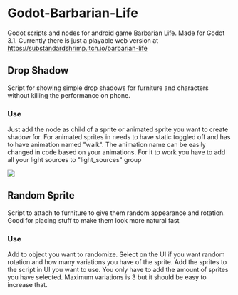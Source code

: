 # Godot-Barbarian-Life
Godot scripts and nodes for android game Barbarian Life. Made for Godot 3.1. Currently there is just a playable web version at https://substandardshrimp.itch.io/barbarian-life

## Drop Shadow
Script for showing simple drop shadows for furniture and characters without killing the performance on phone. 
### Use
Just add the node as child of a sprite or animated sprite you want to create shadow for. For animated sprites in needs to have static toggled off and has to have animation named "walk". The animation name can be easily changed in code based on your animations. For it to work you have to add all your light sources to "light_sources" group

![](Examples/shadow_example.gif)

## Random Sprite
Script to attach to furniture to give them random appearance and rotation. Good for placing stuff to make them look more natural fast
### Use
Add to object you want to randomize. Select on the UI if you want random rotation and how many variations you have of the sprite. Add the sprites to the script in UI you want to use. You only have to add the amount of sprites you have selected. Maximum variations is 3 but it should be easy to increase that.